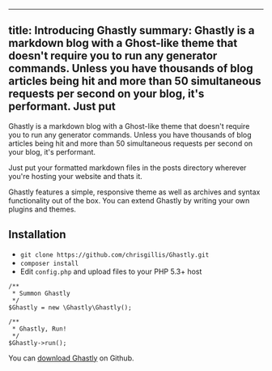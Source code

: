 -----
title: Introducing Ghastly
summary: Ghastly is a markdown blog with a Ghost-like theme that doesn't require you to run any generator commands. Unless you have thousands of blog articles being hit and more than 50 simultaneous requests per second on your blog, it's performant. Just put 
-----


Ghastly is a markdown blog with a Ghost-like theme that doesn't require you to run any generator commands. Unless you have thousands of blog articles being hit and more than 50 simultaneous requests per second on your blog, it's performant. 

Just put your formatted markdown files in the posts directory wherever you're hosting your website and thats it.

Ghastly features a simple, responsive theme as well as archives and syntax functionality out of the box. You can extend Ghastly by writing your own plugins and themes.

## Installation

- `git clone https://github.com/chrisgillis/Ghastly.git`
- `composer install`
- Edit `config.php` and upload files to your PHP 5.3+ host

<pre><code class="language-php">/**
 * Summon Ghastly
 */
$Ghastly = new \Ghastly\Ghastly();

/**
 * Ghastly, Run!
 */
$Ghastly->run();
</code></pre>

You can [download Ghastly](https://github.com/chrisgillis/Ghastly) on Github.

